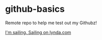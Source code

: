# github-basics
Remote repo to help me test out my Githubz!

[I'm sailing. Sailing on lynda.com](http://www.lynda.com)
